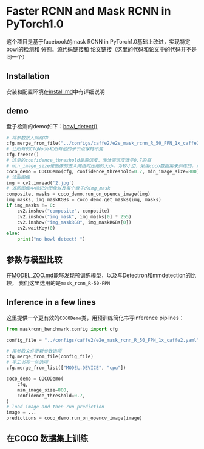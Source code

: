 # Faster RCNN and Mask RCNN in PyTorch1.0
这个项目是基于facebook的mask RCNN in PyTorch1.0基础上改进，实现特定bowl的检测和
分割。[源代码链接](https://github.com/facebookresearch/maskrcnn-benchmark)和
[论文链接](cn.arxiv.org/pdf/1703.06870v3)（这里的代码和论文中的代码并不是同一个）


## Installation
安装和配置环境在[install.md](install.md)中有详细说明

## demo
盘子检测的demo如下：[bowl_detect()](demo/bowl_detect.py)
```python
# 将参数放入网络中
cfg.merge_from_file("../configs/caffe2/e2e_mask_rcnn_R_50_FPN_1x_caffe2.yaml")
# 让所有的CfgNode和所有他的子节点保持不变
cfg.freeze()
# 这里的confidence_threshold是置信度，淘汰置信度低于0.7的框
# min_image_size是图像的进入网络时压缩的大小，为较小边，采用coco数据集来训练的，训练时采用的是800，这时效果最好
coco_demo = COCODemo(cfg, confidence_threshold=0.7, min_image_size=800)
# 读取图像
img = cv2.imread('2.jpg')
# 返回图像中标记的图像以及每个盘子的img_mask
composite, masks = coco_demo.run_on_opencv_image(img)
img_masks, img_maskRGBs = coco_demo.get_masks(img, masks)
if img_masks != 0:
    cv2.imshow("composite", composite)
    cv2.imshow("img_mask", img_masks[0] * 255)
    cv2.imshow("img_maskRGB", img_maskRGBs[0])
    cv2.waitKey(0)
else:
    print("no bowl detect! ")
```

## 参数与模型比较
在[MODEL_ZOO.md](MODEL_ZOO.md)能够发现预训练模型，以及与Detectron和mmdetection的比较，
我们这里选用的是`mask_rcnn_R-50-FPN`

## Inference in a few lines
这里提供一个更有效的`COCODemo`类，用预训练简化书写inference piplines：
```python
from maskrcnn_benchmark.config import cfg

config_file = "../configs/caffe2/e2e_mask_rcnn_R_50_FPN_1x_caffe2.yaml"

# 用参数文件更新参数选项
cfg.merge_from_file(config_file)
# 手工书写一些选项
cfg.merge_from_list(["MODEL.DEVICE", "cpu"])

coco_demo = COCODemo(
    cfg,
    min_image_size=800,
    confidence_threshold=0.7,
)
# load image and then run prediction
image = ...
predictions = coco_demo.run_on_opencv_image(image)
```

## 在COCO 数据集上训练


